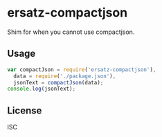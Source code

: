 ﻿
<!--#echo json="package.json" key="name" underline="=" -->
ersatz-compactjson
==================
<!--/#echo -->

<!--#echo json="package.json" key="description" -->
Shim for when you cannot use compactjson.
<!--/#echo -->


Usage
-----

<!--#include file="usage.js" start="//+" stop="//-" code="javascript" -->
<!--#verbatim lncnt="6" -->
```javascript
var compactJson = require('ersatz-compactjson'),
  data = require('./package.json'),
  jsonText = compactJson(data);
console.log(jsonText);
```


License
-------
<!--#echo json="package.json" key=".license" -->
ISC
<!--/#echo -->

